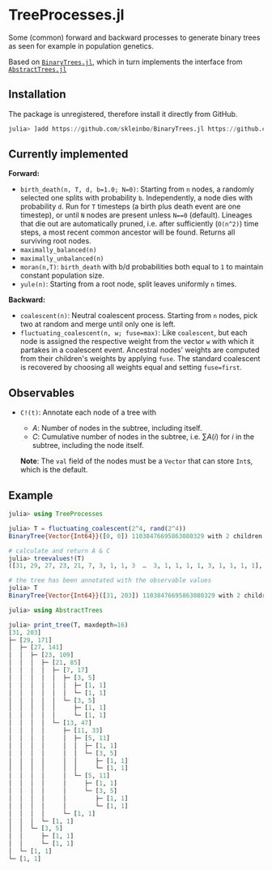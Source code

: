 # TreeProcesses.jl

Some (common) forward and backward processes to generate binary trees as seen
for example in population genetics.

Based on [`BinaryTrees.jl`](https://github.com/skleinbo/BinaryTrees.jl), which in turn implements the interface from [`AbstractTrees.jl`](https://github.com/JuliaCollections/AbstractTrees.jl/)

## Installation

The package is unregistered, therefore install it directly from GitHub.

```julia
julia> ]add https://github.com/skleinbo/BinaryTrees.jl https://github.com/skleinbo/TreeProcesses.jl
```

## Currently implemented

__Forward:__

* `birth_death(n, T, d, b=1.0; N=0)`: Starting from `n` nodes, a randomly selected one splits with probability `b`. Independently, a node dies with probability `d`. Run for `T` timesteps (a birth plus death event are one timestep), or until `N` nodes are present unless `N==0` (default). Lineages that die out are automatically pruned, i.e. after sufficiently (`O(n^2)`) time steps, a most recent common ancestor will be found. Returns all surviving root nodes.
* `maximally_balanced(n)`
* `maximally_unbalanced(n)`
* `moran(n,T)`: `birth_death` with b/d probabilities both equal to `1` to maintain constant population size.
* `yule(n)`: Starting from a root node, split leaves uniformly `n` times.

__Backward:__

* `coalescent(n)`: Neutral coalescent process. Starting from `n` nodes, pick two at random and merge until only one is left.
* `fluctuating_coalescent(n, w; fuse=max)`: Like `coalescent`, but each node is assigned the respective weight from the vector `w` with which it partakes in a coalescent event.
Ancestral nodes' weights are computed from their children's weights by applying `fuse`. The standard coalescent is recovered by choosing all weights equal and setting `fuse=first`.

## Observables

* `C!(t)`: Annotate each node of a tree with 
  * $A$: Number of nodes in the subtree, including itself.
  * $C$: Cumulative number of nodes in the subtree, i.e. $\sum A(i)$ for $i$ in the subtree, including the node itself.  
  
  __Note__: The `val` field of the nodes must be a `Vector` that can store `Int`s, which is the default.


## Example

```julia
julia> using TreeProcesses

julia> T = fluctuating_coalescent(2^4, rand(2^4))
BinaryTree{Vector{Int64}}([0, 0]) 11038476695863080329 with 2 children and no parent.

# calculate and return A & C
julia> treevalues!(T)
([31, 29, 27, 23, 21, 7, 3, 1, 1, 3  …  3, 1, 1, 1, 1, 3, 1, 1, 1, 1], [203, 171, 141, 109, 85, 17, 5, 1, 1, 5  …  5, 1, 1, 1, 1, 5, 1, 1, 1, 1])

# the tree has been annotated with the observable values
julia> T
BinaryTree{Vector{Int64}}([31, 203]) 11038476695863080329 with 2 children and no parent.

julia> using AbstractTrees

julia> print_tree(T, maxdepth=16)
[31, 203]
├─ [29, 171]
│  ├─ [27, 141]
│  │  ├─ [23, 109]
│  │  │  ├─ [21, 85]
│  │  │  │  ├─ [7, 17]
│  │  │  │  │  ├─ [3, 5]
│  │  │  │  │  │  ├─ [1, 1]
│  │  │  │  │  │  └─ [1, 1]
│  │  │  │  │  └─ [3, 5]
│  │  │  │  │     ├─ [1, 1]
│  │  │  │  │     └─ [1, 1]
│  │  │  │  └─ [13, 47]
│  │  │  │     ├─ [11, 33]
│  │  │  │     │  ├─ [5, 11]
│  │  │  │     │  │  ├─ [1, 1]
│  │  │  │     │  │  └─ [3, 5]
│  │  │  │     │  │     ├─ [1, 1]
│  │  │  │     │  │     └─ [1, 1]
│  │  │  │     │  └─ [5, 11]
│  │  │  │     │     ├─ [1, 1]
│  │  │  │     │     └─ [3, 5]
│  │  │  │     │        ├─ [1, 1]
│  │  │  │     │        └─ [1, 1]
│  │  │  │     └─ [1, 1]
│  │  │  └─ [1, 1]
│  │  └─ [3, 5]
│  │     ├─ [1, 1]
│  │     └─ [1, 1]
│  └─ [1, 1]
└─ [1, 1]
```
